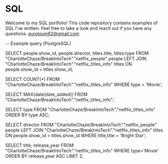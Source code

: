 # SQL

Welcome to my SQL portfolio! This code repository contains examples of SQL I've written. Feel free to take a look and reach out if you have any questions: europium62@gmail.com


-- Example query (PostgreSQL)

SELECT people.show_id, people.director, titles.title, titles.type
FROM "CharlotteChaze/BreakIntoTech"."netflix_people" people
LEFT JOIN "CharlotteChaze/BreakIntoTech"."netflix_titles_info" titles
ON people.show_id = titles.show_id; 

SELECT COUNT(*) 
FROM "CharlotteChaze/BreakIntoTech"."netflix_titles_info"
WHERE type = 'Movie';

SELECT MAX(date(date_added))
FROM "CharlotteChaze/BreakIntoTech"."netflix_titles_info";

SELECT type
FROM "CharlotteChaze/BreakIntoTech"."netflix_titles_info"
ORDER BY type ASC;

SELECT director 
FROM "CharlotteChaze/BreakIntoTech"."netflix_people" people
LEFT JOIN "CharlotteChaze/BreakIntoTech"."netflix_titles_info" titles
ON people.show_id = titles.show_id
WHERE title,title = 'Bright Star';

SELECT title, release_year
FROM "CharlotteChaze/BreakIntoTech"."netflix_titles_info"
WHERE type='Movie'
ORDER BY release_year ASC
LIMIT 2;

